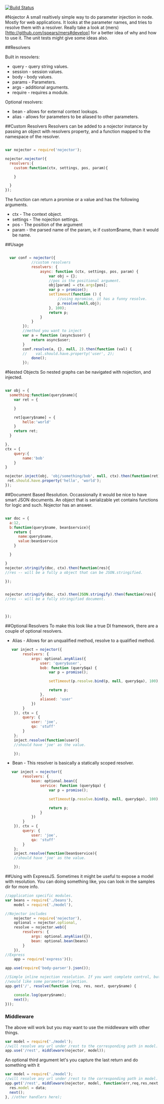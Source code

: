 [![Build Status](https://travis-ci.org/jspears/nojector.svg)](https://travis-ci.org/jspears/nojector)

#Nojector
A small realtively simple way to do parameter injection in node. Mostly for
web applications.  It looks at the parameter names, and tries to resolve them
with a resolver.  Really take a look at (mers)[http://github.com/jspears/mers#develop] for
a better idea of why and how to use it.  The unit tests might give some ideas also.


##Resolvers

Built in resovlers:
* query - query string values.
* session - session values.
* body - body values.
* params - Parameters.
* args - additional arguments.
* require - requires a module.

Optional resolvers:
* bean - allows for external context lookups.
* alias - allows for parameters to be aliased to other parameters.

##Custom Resolvers
Resolvers can be added to a nojector instance by passing an object with resolvers property, and a function mapped to
the namespace of the resolver.

```javascript

var nojector = require('nojector');

nojector.nojector({
  resolvers:{
    custom:function(ctx, settings, pos, param){

    }

  }
});


```

The function can return a promise or a value and has the following arguments.

* ctx - The context object.
* settings - The nojection settings.
* pos - The position of the argument
* param - the parsed name of the param, ie if custom$name, than it would be name.





##Usage


```javascript

  var conf = nojector({
            //custom resolvers
            resolvers: {
                async: function (ctx, settings, pos, param) {
                    var obj = {};
                    //pos is the positional argument.
                    obj[param] = ctx.args[pos];
                    var p = promise();
                    setTimeout(function () {
                        //using mpromise, it has a funny resolve.
                        p.resolve(null,obj);
                    }, 100);
                    return p;
                }
            }
        });
        //method you want to inject
        var a = function (async$user) {
            return async$user;
        }
        conf.resolve(a, {}, null, 2).then(function (val) {
        //    val.should.have.property('user', 2);
            done();
        });
```

#Nested Objects
So nested graphs can be navigated with nojection, and injected.

```javascript

var obj = {
  something:function(query$name){
    var ret = {

    }

    ret[query$name] = {
        hello:'world'
    }
    return ret;
  }

},
ctx = {
    query:{
        name:'bob'
    }
}

nojector.inject(obj, 'obj/something/bob', null, ctx).then(function(ret){
 ret.should.have.property('hello', 'world');
});
```


##Document Based Resolution.
Occassionally it would be nice to have smart JSON documents. An object that is serializable yet contains functions for
logic and such.  Nojector has an answer.

```javascript

var doc = {
  a:12,
  b:function(query$name, bean$service){
    return {
      name:query$name,
      value:bean$service
    }

  }

}
nojector.stringify(doc, ctx).then(function(res){
//res -- will be a fully a object that can be JSON.stringified.

});


nojector.stringify(doc, ctx).then(JSON.stringify).then(function(res){
//res -- will be a fully stringified document.



});

```


##Optional Resolvers
To make this look like a true DI framework, there are a couple of optional resolvers.

* Alias - Allows for an unqualified method, resolve to a qualified method.

```javascript
   var inject = nojector({
        resolvers: {
            args: optional.anyAlias({
                user: 'query$user',
                bob: function (query$qa) {
                    var p = promise();

                    setTimeout(p.resolve.bind(p, null, query$qa), 100);

                    return p;
                },
                aliased: 'user'
            })
        }
    }), ctx = {
        query: {
            user: 'joe',
            qa: 'stuff'
        }
    };
    inject.resolve(function(user){
    //should have 'joe' as the value.

    });

```

* Bean - This resolver is basically a statically scoped resolver.

```javascript
   var inject = nojector({
        resolvers: {
            bean: optional.bean({
                service: function (query$qa) {
                    var p = promise();

                    setTimeout(p.resolve.bind(p, null, query$qa), 100);

                    return p;
                }
            })
        }
    }), ctx = {
        query: {
            user: 'joe',
            qa: 'stuff'
        }
    };
    inject.resolve(function(bean$service){
    //should have 'joe' as the value.

    });

```

##Using with ExpressJS.
Sometimes it might be useful to expose a model with resolution.
You can doing something like, you can look in the samples dir for more info.

```javascript
//application specific modules.
var beans = require('./beans'),
    model = require('./model'),

//Nojector includes
    nojector = require('nojector'),
    optional = nojector.optional,
    resolve = nojector.web({
        resolvers: {
            args: optional.anyAlias({}),
            bean: optional.bean(beans)
        }
    }),
//Express
    app = require('express')();

app.use(require('body-parser').json());

//Simple inline nojection resolution. If you want complete control, but
//would like some parameter injection.
app.get('/', resolve(function (req, res, next, query$name) {

    console.log(query$name);
    next();
}));

```


### Middleware
The above will work but you  may want to use the middleware with other things.
```javascript
var model = require('./model');
//will resolve any url under /rest to the corresponding path in model.
app.use('/rest', middleware(nojector, model));

```

An optional third argument let's you capture the last return and do something with it
```javascript
var model = require('./model');
//will resolve any url under /rest to the corresponding path in model.
app.get('/rest', middleware(nojector, model, function(err,req,res,next, data){
  res.model = data;
  next();
}, //other handlers here);

```

